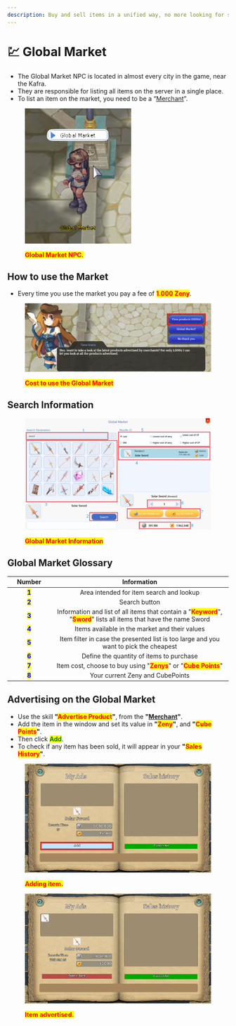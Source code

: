 ```yaml
---
description: Buy and sell items in a unified way, no more looking for shops.
---
```


# 💹 Global Market

* The Global Market NPC is located in almost every city in the game, near the Kafra.
* They are responsible for listing all items on the server in a single place.
* To list an item on the market, you need to be a “[Merchant](jobs/class-guides/merchant.md)”.

<figure><img src=".gitbook/assets/image.png" alt=""><figcaption><p><mark style="color:red;"><strong>Global Market NPC.</strong></mark></p></figcaption></figure>

## **How to use the Market**

* Every time you use the market you pay a fee of <mark style="color:red;">**1.000 Zeny**</mark>.

<figure><img src=".gitbook/assets/12223.png" alt=""><figcaption><p><mark style="color:red;"><strong>Cost to use the Global Market</strong></mark></p></figcaption></figure>

## Search Information

<figure><img src=".gitbook/assets/9677.png" alt=""><figcaption><p><mark style="color:red;"><strong>Global Market Information</strong></mark></p></figcaption></figure>

## **Global Market Glossary**

<table><thead><tr><th width="85" align="center">Number</th><th align="center">Information</th></tr></thead><tbody><tr><td align="center"><mark style="color:blue;"><strong>1</strong></mark></td><td align="center">Area intended for item search and lookup</td></tr><tr><td align="center"><mark style="color:blue;"><strong>2</strong></mark></td><td align="center">Search button</td></tr><tr><td align="center"><mark style="color:blue;"><strong>3</strong></mark></td><td align="center">Information and list of all items that contain a "<mark style="color:red;"><strong>Keyword</strong></mark>", "<mark style="color:red;"><strong>Sword</strong></mark>" lists all items that have the name Sword</td></tr><tr><td align="center"><mark style="color:blue;"><strong>4</strong></mark></td><td align="center">Items available in the market and their values</td></tr><tr><td align="center"><mark style="color:blue;"><strong>5</strong></mark></td><td align="center">Item filter in case the presented list is too large and you want to pick the cheapest</td></tr><tr><td align="center"><mark style="color:blue;"><strong>6</strong></mark></td><td align="center">Define the quantity of items to purchase</td></tr><tr><td align="center"><mark style="color:blue;"><strong>7</strong></mark></td><td align="center">Item cost, choose to buy using "<mark style="color:red;"><strong>Zenys</strong></mark>" or "<mark style="color:red;"><strong>Cube Points</strong></mark>"</td></tr><tr><td align="center"><mark style="color:blue;"><strong>8</strong></mark></td><td align="center">Your current Zeny and CubePoints</td></tr></tbody></table>

## **Advertising on the Global Market**

* Use the skill **"**<mark style="color:red;">**Advertise Product**</mark>**"**, from the **"**[**Merchant**](jobs/class-guides/merchant.md)**"**.
* Add the item in the window and set its value in **"**<mark style="color:red;">**Zeny**</mark>**"**, and **"**<mark style="color:red;">**Cube Points**</mark>**"**.
* Then click <mark style="color:green;">**Add**</mark>.
* To check if any item has been sold, it will appear in your **"**<mark style="color:red;">**Sales History**</mark>**"**.

<figure><img src=".gitbook/assets/332.png" alt=""><figcaption><p><mark style="color:red;"><strong>Adding item.</strong></mark></p></figcaption></figure>

<figure><img src=".gitbook/assets/334.png" alt=""><figcaption><p><mark style="color:red;"><strong>Item advertised.</strong></mark></p></figcaption></figure>
